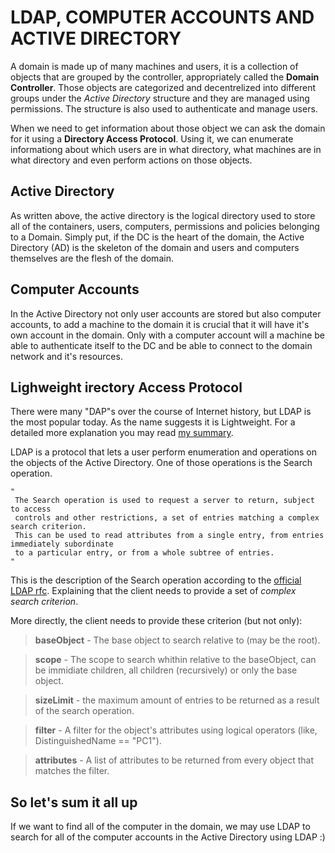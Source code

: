 # LDAP, COMPUTER ACCOUNTS AND ACTIVE DIRECTORY

A domain is made up of many machines and users, it is a collection of objects that are grouped by the controller, appropriately called the **Domain Controller**. Those objects are categorized and decentrelized into different groups under the *Active Directory* structure and they are managed using permissions. The structure is also used to authenticate and manage users.

When we need to get information about those object we can ask the domain for it using a **Directory Access Protocol**. Using it, we can enumerate informationg about which users are in what directory, what machines are in what directory and even perform actions on those objects.


## Active Directory

As written above, the active directory is the logical directory used to store all of the containers, users, computers, permissions and policies belonging to a Domain. Simply put, if the DC is the heart of the domain, the Active Directory (AD) is the skeleton of the domain and users and computers themselves are the flesh of the domain.


## Computer Accounts

In the Active Directory not only user accounts are stored but also computer accounts, to add a machine to the domain it is crucial that it will have it's own account in the domain. Only with a computer account will a machine be able to authenticate itself to the DC and be able to connect to the domain network and it's resources.


## Lighweight irectory Access Protocol

There were many "DAP"s over the course of Internet history, but LDAP is the most popular today. As the name suggests it is Lightweight. For a detailed more explanation you may read [my summary](https://github.com/TimonLevy/Networking/blob/main/03.%20Bigous%20Protocolous.md#lighweight-directory-access-protocol-aka-ldap).

LDAP is a protocol that lets a user perform enumeration and operations on the objects of the Active Directory. One of those operations is the Search operation.

    "
     The Search operation is used to request a server to return, subject to access
     controls and other restrictions, a set of entries matching a complex search criterion.
     This can be used to read attributes from a single entry, from entries immediately subordinate
     to a particular entry, or from a whole subtree of entries.
    "

This is the description of the Search operation according to the [official LDAP rfc](https://www.rfc-editor.org/rfc/rfc4511). Explaining that the client needs to provide a set of *complex search criterion*.

More directly, the client needs to provide these criterion (but not only):

> **baseObject** - The base object to search relative to (may be the root).

> **scope** - The scope to search whithin relative to the baseObject, can be immidiate children, all children (recursively) or only the base object.

> **sizeLimit** - the maximum amount of entries to be returned as a result of the search operation.

> **filter** - A filter for the object's attributes using logical operators (like, DistinguishedName == "PC1").

> **attributes** - A list of attributes to be returned from every object that matches the filter.


## So let's sum it all up

If we want to find all of the computer in the domain, we may use LDAP to search for all of the computer accounts in the Active Directory using LDAP :)
